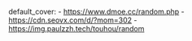   default_cover:
    - https://www.dmoe.cc/random.php
    - https://cdn.seovx.com/d/?mom=302
    - https://img.paulzzh.tech/touhou/random